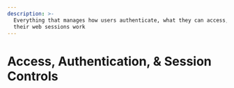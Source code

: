 ```yaml
---
description: >-
  Everything that manages how users authenticate, what they can access, and how
  their web sessions work
---
```


# Access, Authentication, & Session Controls

